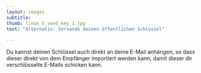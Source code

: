 ```yaml
---
layout: images
subtitle: 
thumb: linux_5_send_key_1.jpg
text: "Alternativ: Versende deinen öffentlichen Schlüssel"
 
---
```


Du kannst deinen Schlüssel auch direkt an deine E-Mail anhängen, so dass dieser direkt von dem Empfänger importiert werden kann, damit dieser dir verschlüsselte E-Mails schicken kann.
